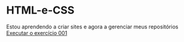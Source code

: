 # HTML-e-CSS
 Estou aprendendo a criar sites e agora a gerenciar meus repositórios
<a href="https://jadecoelho.github.io/HTML-e-CSS/exerc%C3%ADcios/001/"> Executar o exercício 001 </a>